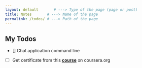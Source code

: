 ```yaml
---
layout: default       # ---> Type of the page (page or post)
title: Notes       # ---> Name of the page
permalink: /todos/ # ---> Path of the page
---
```


## My Todos
- [] Chat application command line
- [ ] Get certificate from this **[course](https://www.coursera.org/learn/c-plus-plus-a)** on coursera.org
